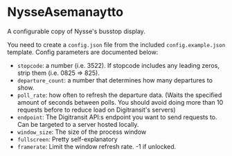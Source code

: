 # NysseAsemanaytto

A configurable copy of Nysse's busstop display.

You need to create a `config.json` file from the included `config.example.json` template.
Config parameters are documented below:
- `stopcode`: a number (i.e. 3522). If stopcode includes any leading zeros, strip them (i.e. 0825 => 825).
- `departure_count`: a number that determines how many departures to show.
- `poll_rate`: how often to refresh the departure data. (Waits the specified amount of seconds between polls. You should avoid doing more than 10 requests before to reduce load on Digitransit's servers)
- `endpoint`: The Digitransit API:s endpoint you want to send requests to. Can be targeted to a server hosted locally.
- `window_size`: The size of the process window
- `fullscreen`: Pretty self-explanatory
- `framerate`: Limit the window refresh rate. -1 if unlocked.
